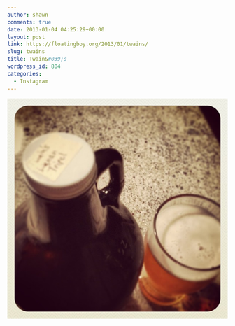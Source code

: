 ```yaml
---
author: shawn
comments: true
date: 2013-01-04 04:25:29+00:00
layout: post
link: https://floatingboy.org/2013/01/twains/
slug: twains
title: Twain&#039;s
wordpress_id: 804
categories:
  - Instagram
---
```


![Twain's](/assets/media/2013/01/bcaaf1ae560e11e292fc22000a1f9806_7.jpg)
